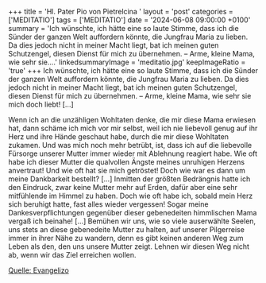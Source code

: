 +++
title = 'Hl. Pater Pio von Pietrelcina  '
layout = 'post'
categories = ['MEDITATIO']
tags = ['MEDITATIO']
date = '2024-06-08 09:00:00 +0100'
summary = 'Ich wünschte, ich hätte eine so laute Stimme, dass ich die Sünder der ganzen Welt auffordern könnte, die Jungfrau Maria zu lieben. Da dies jedoch nicht in meiner Macht liegt, bat ich meinen guten Schutzengel, diesen Dienst für mich zu übernehmen. – Arme, kleine Mama, wie sehr sie....'
linkedsummaryImage = 'meditatio.jpg'
keepImageRatio = 'true'
+++
Ich wünschte, ich hätte eine so laute Stimme, dass ich die Sünder der ganzen Welt auffordern könnte, die Jungfrau Maria zu lieben. Da dies jedoch nicht in meiner Macht liegt, bat ich meinen guten Schutzengel, diesen Dienst für mich zu übernehmen. – Arme, kleine Mama, wie sehr sie mich doch liebt! […]

Wenn ich an die unzähligen Wohltaten denke, die mir diese Mama erwiesen hat, dann schäme ich mich vor mir selbst, weil ich nie liebevoll genug auf ihr Herz und ihre Hände geschaut habe, durch die mir diese Wohltaten zukamen.<!--more--> Und was mich noch mehr betrübt, ist, dass ich auf die liebevolle Fürsorge unserer Mutter immer wieder mit Ablehnung reagiert habe.
Wie oft habe ich dieser Mutter die qualvollen Ängste meines unruhigen Herzens anvertraut! Und wie oft hat sie mich getröstet! Doch wie war es dann um meine Dankbarkeit bestellt? […] Inmitten der größten Bedrängnis hatte ich den Eindruck, zwar keine Mutter mehr auf Erden, dafür aber eine sehr mitfühlende im Himmel zu haben. Doch wie oft habe ich, sobald mein Herz sich beruhigt hatte, fast alles wieder vergessen! Sogar meine Dankesverpflichtungen gegenüber dieser gebenedeiten himmlischen Mama vergaß ich beinahe! [...]
Bemühen wir uns, wie so viele auserwählte Seelen, uns stets an diese gebenedeite Mutter zu halten, auf unserer Pilgerreise immer in ihrer Nähe zu wandern, denn es gibt keinen anderen Weg zum Leben als den, den uns unsere Mutter zeigt. Lehnen wir diesen Weg nicht ab, wenn wir das Ziel erreichen wollen.


[Quelle: Evangelizo](https://evangeliumtagfuertag.org/DE/gospel)
